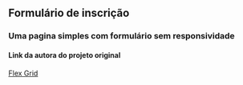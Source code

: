 ##  Formulário de inscrição
### Uma pagina simples com formulário sem responsividade 
#### Link da autora do projeto original  
[Flex Grid](https://github.com/giovannamoeller/)

